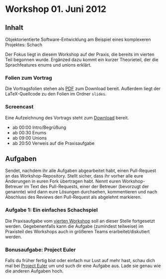 # Workshop 01. Juni 2012

## Inhalt

Objektorientierte Software-Entwicklung am Beispiel eines komplexeren Projektes: Schach

Der Fokus liegt in diesem Workshop auf der Praxis, die bereits im vierten Teil begonnen wurde. Ergänzed dazu kommt ein kurzer Theorieteil, der die Sprachfeatures enums und unions erklärt.

### Folien zum Vortrag

Die Vortragsfolien stehen als [PDF](kit-cpp-workshop.github.com/raw/downloads/workshops/ss12-05/slides.pdf) zum Download bereit. Außerdem liegt der LaTeX-Quellcode zu den Folien im Ordner `slides`.

### Screencast

Eine Aufzeichnung des Vortrags steht zum [Download](https://drive.google.com/file/d/0B18AwdjM48imLVI1U3lRcDlyckE/edit?usp=sharing) bereit.

 - ab 00:00 Intro/Begrüßung
 - ab 00:30 Enums
 - ab 09:00 Unions
 - ab 20:50 Verweis auf die Praxisaufgabe

## Aufgaben

Sendet, nachdem ihr alle Aufgaben abgearbeitet habt, einen Pull-Request an das Workshop-Repository. Stellt sicher, dass ihr vorher alle eure Änderungen in euren Fork übertragen habt. Nennt euren Workshop-Betreuer im Text des Pull-Requests, einer der Betreuer (bevorzugt der genannte) wird dann eure Lösungen durchsehen, kommentieren und nach Abschluss des Reviews den Pull-Request als abgelehnt markieren.

### Aufgabe 1: Ein einfaches Schachspiel

Die Praxisaufgabe vom [vierten Workshop](https://github.com/kit-cpp-workshop/workshop-ss12-04) soll an dieser Stelle fortgesetzt werden. Gegebenenfalls kann die Aufgabe (zumindest teilweise) im Praxisteil des Workshops auch in größeren Teams erarbeitet/diskutiert werden.

### Bonusaufgabe: Project Euler

Falls du früher fertig bist oder einfach nur Lust auf mehr hast, schau dich mal bei [Project Euler](http://projecteuler.net/) um und such dir eine Aufgabe aus. Lade sie genau wie die anderen Aufgaben hoch.

